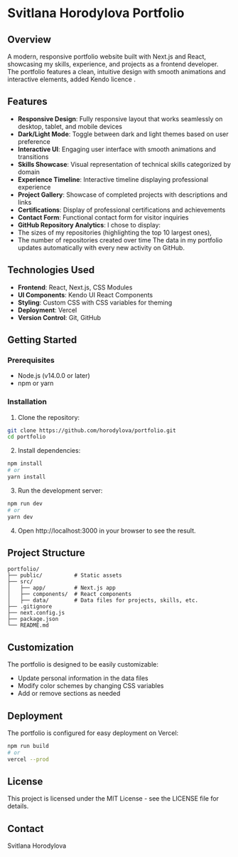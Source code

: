 # Svitlana Horodylova Portfolio


## Overview

A modern, responsive portfolio website built with Next.js and React, showcasing my skills, experience, and projects as a frontend developer. The portfolio features a clean, intuitive design with smooth animations and interactive elements, added  Kendo licence . 

## Features

- **Responsive Design**: Fully responsive layout that works seamlessly on desktop, tablet, and mobile devices
- **Dark/Light Mode**: Toggle between dark and light themes based on user preference
- **Interactive UI**: Engaging user interface with smooth animations and transitions
- **Skills Showcase**: Visual representation of technical skills categorized by domain
- **Experience Timeline**: Interactive timeline displaying professional experience
- **Project Gallery**: Showcase of completed projects with descriptions and links
- **Certifications**: Display of professional certifications and achievements
- **Contact Form**: Functional contact form for visitor inquiries
- **GitHub Repository Analytics**: I chose to display:
- The sizes of my repositories (highlighting the top 10 largest ones),
- The number of repositories created over time
  The data in my portfolio updates automatically with every new activity on GitHub.


## Technologies Used

- **Frontend**: React, Next.js, CSS Modules
- **UI Components**: Kendo UI React Components
- **Styling**: Custom CSS with CSS variables for theming
- **Deployment**: Vercel
- **Version Control**: Git, GitHub

## Getting Started

### Prerequisites

- Node.js (v14.0.0 or later)
- npm or yarn

### Installation

1. Clone the repository:
```bash
git clone https://github.com/horodylova/portfolio.git
cd portfolio
```

2. Install dependencies:
```bash
npm install
# or
yarn install
 ```

3. Run the development server:
```bash
npm run dev
# or
yarn dev
 ```

4. Open http://localhost:3000 in your browser to see the result.
## Project Structure
```plaintext
portfolio/
├── public/          # Static assets
├── src/
│   ├── app/         # Next.js app 
│   ├── components/  # React components
│   ├── data/        # Data files for projects, skills, etc.
├── .gitignore
├── next.config.js
├── package.json
└── README.md
 ```

## Customization
The portfolio is designed to be easily customizable:

- Update personal information in the data files
- Modify color schemes by changing CSS variables
- Add or remove sections as needed
## Deployment
The portfolio is configured for easy deployment on Vercel:

```bash
npm run build
# or
vercel --prod
 ```

## License
This project is licensed under the MIT License - see the LICENSE file for details.

## Contact

Svitlana Horodylova 
 
